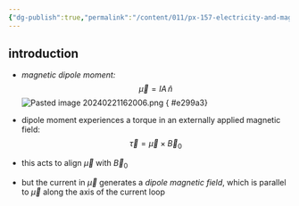 ```yaml
---
{"dg-publish":true,"permalink":"/content/011/px-157-electricity-and-magnetism/px-157-c-magnetic-fields/px-157-c9-magnetic-dipole-moment/","noteIcon":"1","created":"2025-08-27T13:14:04.782+01:00","updated":"2024-11-26T20:10:04.000+00:00"}
---
```


## introduction
- *magnetic dipole moment:*
$$
\vec\mu = IA\,\hat n
$$
![Pasted image 20240221162006.png](/img/user/pics/Pasted%20image%2020240221162006.png)
{ #e299a3}

- dipole moment experiences a torque in an externally applied magnetic field:
$$
\vec \tau = \vec \mu \times \vec B_{0}
$$
- this acts to align $\vec\mu$ with $\vec B_{0}$
- but the current in $\vec\mu$ generates a *dipole magnetic field*, which is parallel to $\vec\mu$ along the axis of the current loop
